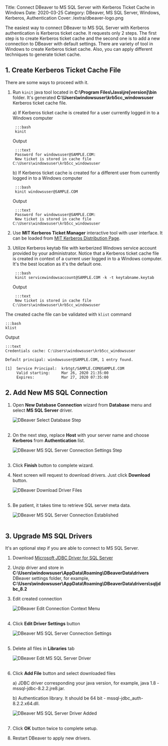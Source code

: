 Title: Connect DBeaver to MS SQL Server with Kerberos Ticket Cache in Windows
Date: 2020-03-25
Category: DBeaver, MS SQL Server, Windows, Kerberos, Authentication
Cover: /extra/dbeaver-logo.png

The easiest way to connect DBeaver to MS SQL Server with Kerberos authentication is Kerberos ticket cache. It requests only 2 steps. The first step is to create Kerberos ticket cache and the second one is to add a new connection to DBeaver with default settings. There are variety of tool in Windows to create Kerberos ticket cache. Also, you can apply different techniques to generate ticket cache.

## 1. Create Kerberos Ticket Cache File

There are some ways to proceed with it. 

1. Run `kinit` java tool located in **C:\Program Files\Java\jre[version]\bin** folder. It's generated **C:\Users\windowsuser\krb5cc_windowsuser** Kerberos ticket cache file.

    a) If Kerberos ticket cache is created for a user currently logged in to a Windows computer

        :::bash
        kinit

    Output
 
        :::text
        Password for windowsuser@SAMPLE.COM:
        New ticket is stored in cache file C:\Users\windowsuser\krb5cc_windowsuser

    b) If Kerberos ticket cache is created for a different user from currently logged in to a Windows computer

        :::bash
        kinit windowsuser@SAMPLE.COM

    Output

        :::text
        Password for windowsuser@SAMPLE.COM:
        New ticket is stored in cache file C:\Users\windowsuser\krb5cc_windowsuser

2. Use **MIT Kerberos Ticket Manager** interactive tool with user interface. It can be loaded from [MIT Kerberos Distribution Page](https://web.mit.edu/kerberos/dist/).

3. Utilize Kerberos keytab file with kerberized Windows service account provided by your administrator. Notice that a Kerberos ticket cache file is created in context of a current user logged in to a Windows computer. It's the best location as it's the default one.

        :::bash
        kinit servicewindowsaccount@SAMPLE.COM -k -t keytabname.keytab

    Output

        :::text
        New ticket is stored in cache file C:\Users\windowsuser\krb5cc_windowsuser
        
The created cache file can be validated with `klist` command

    :::bash
    klist

Output

    :::text
    Credentials cache: C:\Users\windowsuser\krb5cc_windowsuser
    
    Default principal: windowsuser@SAMPLE.COM, 1 entry found.
    
    [1]  Service Principal:  krbtgt/SAMPLE.COM@SAMPLE.COM
         Valid starting:     Mar 26, 2020 21:35:00
         Expires:            Mar 27, 2020 07:35:00
  
## 2. Add New MS SQL Connection

1. Open **New Database Connection** wizard from **Database** menu and select **MS SQL Server** driver.

    ![DBeaver Select Database Step]({static}/images/connect-dbeaver-to-mssql-server-with-kerberos-ticket-cache-in-windows/select-your-database-step.png)</br></br>

2. On the next step, replace **Host** with your server name and choose **Kerberos** from **Authentication** list.

    ![DBeaver MS SQL Server Connection Settings Step]({static}/images/connect-dbeaver-to-mssql-server-with-kerberos-ticket-cache-in-windows/sqlserver-connection-settings-step.png)</br></br>

3. Click **Finish** button to complete wizard.

4. Next screen will request to download drivers. Just click **Download** button.

    ![DBeaver Download Driver Files]({static}/images/connect-dbeaver-to-mssql-server-with-kerberos-ticket-cache-in-windows/download-driver-files.png)</br></br>

5. Be patient, it takes time to retrieve SQL server meta data.

    ![DBeaver MS SQL Server Connection Established]({static}/images/connect-dbeaver-to-mssql-server-with-kerberos-ticket-cache-in-windows/mssql-server-connection-established.png)</br></br>

## 3. Upgrade MS SQL Drivers

It's an optional step if you are able to connect to MS SQL Server.

1. Download [Microsoft JDBC Driver for SQL Server](https://docs.microsoft.com/en-us/sql/connect/jdbc/download-microsoft-jdbc-driver-for-sql-server)

2. Unzip driver and store in **C:\Users\windowsuser\AppData\Roaming\DBeaverData\drivers** DBeaver settings folder, for example, **C:\Users\windowsuser\AppData\Roaming\DBeaverData\drivers\sqljdbc_8.2**

3. Edit created connection

    ![DBeaver Edit Connection Context Menu]({static}/images/connect-dbeaver-to-mssql-server-with-kerberos-ticket-cache-in-windows/edit-connection-context-menu.png)</br></br>

4. Click **Edit Driver Settings** button

    ![DBeaver MS SQL Server Connection Settings]({static}/images/connect-dbeaver-to-mssql-server-with-kerberos-ticket-cache-in-windows/sqlserver-connection-settings-step.png)</br></br>

5. Delete all files in **Libraries** tab

    ![DBeaver Edit MS SQL Server Driver]({static}/images/connect-dbeaver-to-mssql-server-with-kerberos-ticket-cache-in-windows/edit-driver-sqlserver.png)</br></br>

6. Click **Add File** button and select downloaded files

    a) JDBC driver corresponding your java version, for example, java 1.8 - mssql-jdbc-8.2.2.jre8.jar.

    b) Authentication library. It should be 64 bit - mssql-jdbc_auth-8.2.2.x64.dll.

    ![DBeaver MS SQL Server Driver Added]({static}/images/connect-dbeaver-to-mssql-server-with-kerberos-ticket-cache-in-windows/sqlserver-drivers-added.png)</br></br>

7. Click **OK** button twice to complete setup.

8. Restart DBeaver to apply new drivers.

